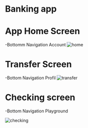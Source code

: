 # Banking app
# App Home Screen
  -Bottomm Navigation Account 
  ![home](https://github.com/azewudie/BankAccount/assets/78126519/b086e798-5b6c-44a6-92fe-094c029c1a48)

# Transfer Screen
  -Bottom Navigation Profil 
  ![transfer](https://github.com/azewudie/BankAccount/assets/78126519/407dae0f-2dcf-4f1e-8527-4d062801145f)
 
# Checking screen 
  -Bottom Navigation Playground 
  
![checking](https://github.com/azewudie/BankAccount/assets/78126519/5ec347dc-0afb-4df2-9a97-701ebca6408e)
